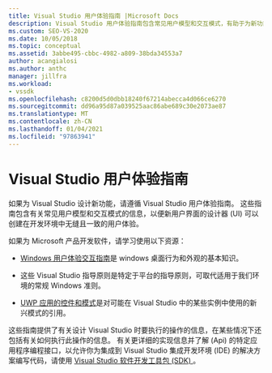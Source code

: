 ```yaml
---
title: Visual Studio 用户体验指南 |Microsoft Docs
description: Visual Studio 用户体验指南包含常见用户模型和交互模式，有助于为新功能创建一致的用户体验。
ms.custom: SEO-VS-2020
ms.date: 10/05/2018
ms.topic: conceptual
ms.assetid: 3abbe495-cbbc-4982-a809-38bda34553a7
author: acangialosi
ms.author: anthc
manager: jillfra
ms.workload:
- vssdk
ms.openlocfilehash: c8200d5d0dbb18240f67214abecca4d066ce6270
ms.sourcegitcommit: dd96a95d87a039525aac86abe689c30e2073ae87
ms.translationtype: MT
ms.contentlocale: zh-CN
ms.lasthandoff: 01/04/2021
ms.locfileid: "97863941"
---
```

# <a name="visual-studio-user-experience-guidelines"></a>Visual Studio 用户体验指南
如果为 Visual Studio 设计新功能，请遵循 Visual Studio 用户体验指南。 这些指南包含有关常见用户模型和交互模式的信息，以便新用户界面的设计器 (UI) 可以创建在开发环境中无缝且一致的用户体验。

如果为 Microsoft 产品开发软件，请学习使用以下资源：

- [Windows 用户体验交互指南](/windows/win32/uxguide/guidelines)是 windows 桌面行为和外观的基本知识。

- 这些 Visual Studio 指导原则是特定于平台的指导原则，可取代适用于我们环境的常规 Windows 准则。

- [UWP 应用的控件和模式](/windows/uwp/design/controls-and-patterns)是对可能在 Visual Studio 中的某些实例中使用的新兴模式的引用。

这些指南提供了有关设计 Visual Studio 时要执行的操作的信息，在某些情况下还包括有关如何执行此操作的信息。 有关更详细的实现信息并了解 (Api) 的特定应用程序编程接口，以允许你为集成到 Visual Studio 集成开发环境 (IDE) 的解决方案编写代码，请使用 [Visual Studio 软件开发工具包 (SDK) ](../visual-studio-sdk.md)。
